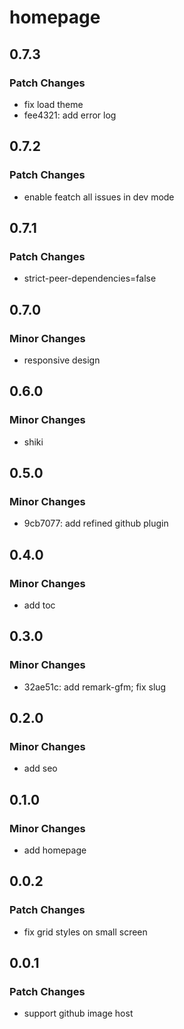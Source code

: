 # homepage

## 0.7.3

### Patch Changes

- fix load theme
- fee4321: add error log

## 0.7.2

### Patch Changes

- enable featch all issues in dev mode

## 0.7.1

### Patch Changes

- strict-peer-dependencies=false

## 0.7.0

### Minor Changes

- responsive design

## 0.6.0

### Minor Changes

- shiki

## 0.5.0

### Minor Changes

- 9cb7077: add refined github plugin

## 0.4.0

### Minor Changes

- add toc

## 0.3.0

### Minor Changes

- 32ae51c: add remark-gfm; fix slug

## 0.2.0

### Minor Changes

- add seo

## 0.1.0

### Minor Changes

- add homepage

## 0.0.2

### Patch Changes

- fix grid styles on small screen

## 0.0.1

### Patch Changes

- support github image host
